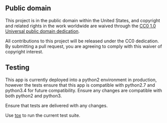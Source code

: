 ## Public domain

This project is in the public domain within the United States, and
copyright and related rights in the work worldwide are waived through
the [CC0 1.0 Universal public domain dedication](https://creativecommons.org/publicdomain/zero/1.0/).

All contributions to this project will be released under the CC0
dedication. By submitting a pull request, you are agreeing to comply
with this waiver of copyright interest.

## Testing

This app is currently deployed into a python2 environment in production, however the tests ensure that
this app is compatible with python2.7 and python3.4 for future compatibility.  Ensure any changes are
compatible with both python2 and python3.

Ensure that tests are delivered with any changes.

Use [tox](http://tox.readthedocs.io/en/latest/) to run the current test suite.

